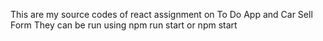This are my source codes of react assignment on To Do App and Car Sell Form
They can be run using npm run start or npm start
